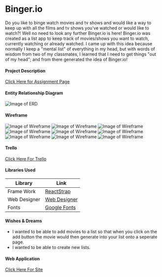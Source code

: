 # Binger.io

Do you like to binge watch movies and tv shows and would like a way to keep up with all the films and tv shows you've watched or would like to watch?! Well no need to look any further Binger.io is here! Binger.io was created as a list app to keep track of movies/shows you want to watch, currently watching or already watched. I came up with this idea because normally I keep a "mental list" of everything in my head, but with words of wisdom from two of my classmates, I learned that I need to get things "out of my head"; and from there generated the idea of Binger.io!

#### Project Description

[Click Here for Assignment Page](https://git.generalassemb.ly/atl-wdi/project-03-react)

 #### Entity Relationship Diagram
![Image of ERD](client/src/Images/ERD.png)

#### Wireframe
![Image of Wireframe](client/src/Images/WireFrame1.png)
![Image of Wireframe](client/src/Images/WireFrame2.png)
![Image of Wireframe](client/src/Images/WireFrame3.png)
![Image of Wireframe](client/src/Images/WireFrame4.png)
![Image of Wireframe](client/src/Images/WireFrame5.png)
![Image of Wireframe](client/src/Images/WireFrame6.png)
![Image of Wireframe](client/src/Images/WireFrame7.png)
![Image of Wireframe](client/src/Images/WireFrame8.png)
![Image of Wireframe](client/src/Images/WireFrame9.png)

#### Trello
 [Click Here For Trello](https://trello.com/b/2gHIVhYz/bingerio)


#### Libraries Used
 | Library | Link |
| --- | --- |
| Frame Work | [ReactStrap](https://github.com/reactstrap/reactstrap) |
| Web Designer | [Web Designer](https://www.myfavouritemagazines.co.uk/design/web-designer-magazine-subscription/) |
| Fonts | [Google Fonts](https://fonts.google.com/) |

#### Wishes & Dreams

- I wanted to be able to add movies to a list so that when you click on the add button the movie would then generate into your list onto a seperate page. 
- I wanted to be able to create new lists. 

#### Web Application
[Click Here For Site](https://movie-binge.herokuapp.com/)

